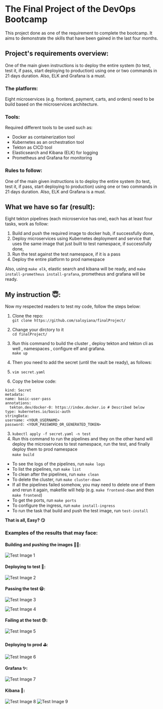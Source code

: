 # The Final Project of the DevOps Bootcamp

This project done as one of the requirement to complete the bootcamp. It aims to demonstrate the skills that have been gained in the last four months.

## Project's requirements overview:   
One of the main given instructions is to deploy the entire system (to test, test it, if pass, start deploying to production) using one or two commands in 21 days duration. Also, ELK and Grafana is a must.  

### The platform:
Eight microservices (e.g. frontend, payment, carts, and orders) need to be build based on the microservices architecture.  

### Tools:
Required different tools to be used such as:  
* Docker as containerization tool  
* Kubernetes as an orchestration tool  
* Tekton as CICD tool  
* Elasticsearch and Kibana (ELK) for logging 
* Prometheus and Grafana for monitoring  

### Rules to follow:   
One of the main given instructions is to deploy the entire system (to test, test it, if pass, start deploying to production) using one or two commands in 21 days duration. Also, ELK and Grafana is a must.  


## What we have so far (result): 
Eight tekton pipelines (each microservice has one), each has at least four tasks,  work as follow:  
1. Build and push the required image to docker hub, if successfully done, 
2. Deploy microservices using Kubernetes deployment and service that uses the same image that just built to test namespace, if successfully done,
3. Run the test against the test namespace, if it is a pass 
4. Deploy the entire platform to prod namespace  

Also, using `make elk`, elastic search and kibana will be ready, and `make install-prometheus install-grafana`, prometheus and grafana will be ready.

## My instruction :innocent::

Now my respected readers to test my code, follow the steps below:

1. Clone the repo:   
`git clone https://github.com/saloyiana/finalProject/`  
2. Change your dirctory to it   
`cd finalProject/`     
3. Run this command to build the cluster , deploy tekton and tekton cli as well , namespaces , configure elf and grafana.   
`make up`   

4. Then you need to add the secret (until the vault be ready), as follows:
  1. `vim secret.yaml`  
  2. Copy the below code:
  ``` apiVersion: v1
kind: Secret
metadata:
  name: basic-user-pass
  annotations:
    tekton.dev/docker-0: https://index.docker.io # Described below
type: kubernetes.io/basic-auth
stringData:
  username: <YOUR_USERNAME>
  password: <YOUR_PASSWORD_OR_GENERATED_TOKEN>
```
  3. `kubectl apply -f secret.yaml -n test`
5. Run this command to run the pipelines and they on the other hand will deploy the microservices to test namespace, run the test, and finally deploy them to prod namespace   
`make build`  

* To see the logs of the pipelines, run `make logs`
* To list the pipelines, run `make list`
* To clean after the pipelines, run  `make clean`
* To delete the cluster, run 
 `make cluster-down`
* If all the pipelines failed somehow, you may need to delete one of them and rerun it again, makefile will help (e.g. `make frontend-down` and then `make frontend`)   
* To get the ports, run `make ports` 
* To configure the ingress, run `make install-ingress`
* To run the task that build and push the test image, run `test-install`  
 
**That is all, Easy? :smirk:**

### Examples of the results that may face: 

#### Building and pushing the images :woman_juggling::
![Test Image 1](image/step-1.png)

#### Deploying to test :fist_left::
![Test Image 2](image/step-2.png)

#### Passing the test :smiley::
![Test Image 3](image/step-3-pass-2.png)

![Test Image 4](image/step-3-pass.png)

#### Failing at the test :sweat::
![Test Image 5](image/step-3-fail.png)

#### Deploying to prod :golf::
![Test Image 6](image/step-4.png)

#### Grafana :sparkles::
![Test Image 7](image/garfana.png)

#### Kibana :page_with_curl::

![Test Image 8](image/kibana-one-of-the-microservices.png)
![Test Image 9](image/kibana-otherOne.png)

